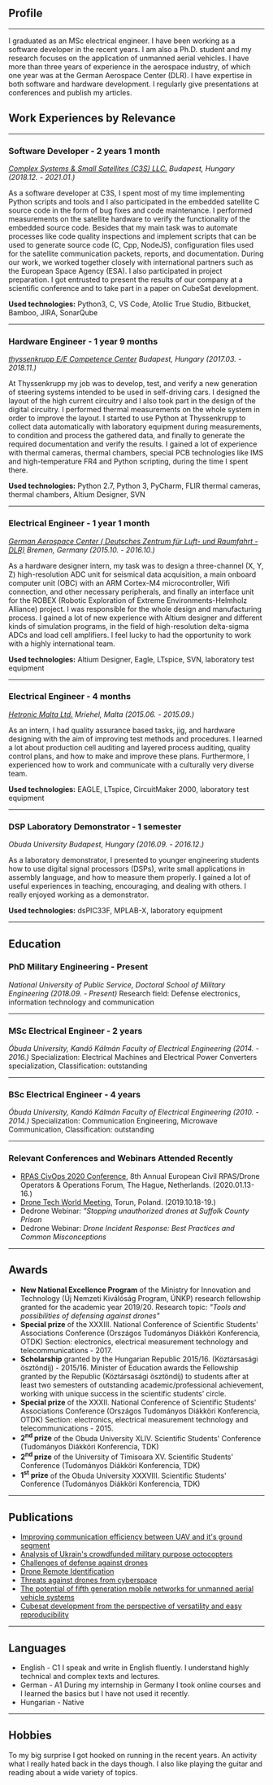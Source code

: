 
## Profile
---
I graduated as an MSc electrical engineer. I have been working as a software developer in the recent years. I am also a Ph.D. student and my research focuses on the application of unmanned aerial vehicles. I have more than three years of experience in the aerospace industry, of which one year was at the German Aerospace Center (DLR). I have expertise in both software and hardware development. I regularly give presentations at conferences and publish my articles.

## Work Experiences by Relevance
---
### Software Developer - 2 years 1 month
*[Complex Systems & Small Satellites (C3S) LLC.](https://www.c3s.hu/) Budapest, Hungary (2018.12. - 2021.01.)*

As a software developer at C3S, I spent most of my time implementing Python scripts and tools and I also participated in the embedded satellite C source code in the form of bug fixes and code maintenance. I performed measurements on the satellite hardware to verify the functionality of the embedded source code. Besides that my main task was to automate processes like code quality inspections and implement scripts that can be used to generate source code (C, Cpp, NodeJS), configuration files used for the satellite communication packets, reports, and documentation. During our work, we worked together closely with international partners such as the European Space Agency (ESA). I also participated in project preparation. I got entrusted to present the results of our company at a scientific conference and to take part in a paper on CubeSat development.

**Used technologies:** Python3, C, VS Code, Atollic True Studio, Bitbucket, Bamboo, JIRA, SonarQube

---
### Hardware Engineer - 1 year 9 months
*[thyssenkrupp E/E Competence Center](https://www.thyssenkrupp.hu/en/sites/budapest) Budapest, Hungary (2017.03. - 2018.11.)*

At Thyssenkrupp my job was to develop, test, and verify a new generation of steering systems intended to be used in self-driving cars. I designed the layout of the high current circuitry and I also took part in the design of the digital circuitry. I performed thermal measurements on the whole system in order to improve the layout. I started to use Python at Thyssenkrupp to collect data automatically with laboratory equipment during measurements, to condition and process the gathered data, and finally to generate the required documentation and verify the results. I gained a lot of experience with thermal cameras, thermal chambers, special PCB technologies like IMS and high-temperature FR4 and Python scripting, during the time I spent there.

**Used technologies:** Python 2.7, Python 3, PyCharm, FLIR thermal cameras, thermal chambers, Altium Designer, SVN

---
### Electrical Engineer - 1 year 1 month
*[German Aerospace Center ( Deutsches Zentrum für Luft- und Raumfahrt - DLR)](https://www.dlr.de/content/de/standort/bremen.html) Bremen, Germany (2015.10. - 2016.10.)*

As a hardware designer intern, my task was to design a three-channel (X, Y, Z) high-resolution ADC unit for seismical data acquisition, a main onboard computer unit (OBC) with an ARM Cortex-M4 microcontroller, Wifi connection, and other necessary peripherals, and finally an interface unit for the ROBEX (Robotic Exploration of Extreme Environments-Helmholz Alliance) project. I was responsible for the whole design and manufacturing process. I gained a lot of new experience with Altium designer and different kinds of simulation programs, in the field of high-resolution delta-sigma ADCs and load cell amplifiers. I feel lucky to had the opportunity to work with a highly international team.

**Used technologies:** Altium Designer, Eagle, LTspice, SVN, laboratory test equipment

---
### Electrical Engineer - 4 months
*[Hetronic Malta Ltd.](https://www.hetronic.com/) Mriehel, Malta (2015.06. - 2015.09.)*

As an intern, I had quality assurance based tasks, jig, and hardware designing with the aim of improving test methods and procedures. I learned a lot about production cell auditing and layered process auditing, quality control plans, and how to make and improve these plans. Furthermore, I experienced how to work and communicate with a culturally very diverse team.

**Used technologies:** EAGLE, LTspice, CircuitMaker 2000, laboratory test equipment

---
### DSP Laboratory Demonstrator - 1 semester
*Obuda University Budapest, Hungary (2016.09. - 2016.12.)*

As a laboratory demonstrator, I presented to younger engineering students how to use digital signal processors (DSPs), write small applications in assembly language, and how to measure them properly. I gained a lot of useful experiences in teaching, encouraging, and dealing with others. I really enjoyed working as a demonstrator.

**Used technologies:** dsPIC33F, MPLAB-X, laboratory equipment

---
## Education

### PhD Military Engineering - Present
*National University of Public Service, Doctoral School of Military Engineering (2018.09. - Present)*
Research field: Defense electronics, information technology and communication

---
### MSc Electrical Engineer - 2 years
*Óbuda University, Kandó Kálmán Faculty of Electrical Engineering (2014. - 2016.)*
Specialization: Electrical Machines and Electrical Power Converters specialization, Classification: outstanding

---
### BSc Electrical Engineer - 4 years
*Óbuda University, Kandó Kálmán Faculty of Electrical Engineering (2010. - 2014.)*
Specialization: Communication Engineering, Microwave Communication, Classification: outstanding

---
### Relevant Conferences and Webinars Attended Recently
 * [RPAS CivOps 2020 Conference](https://rpas-civops.com/), 8th Annual European Civil RPAS/Drone Operators & Operations Forum, The Hague, Netherlands. (2020.01.13-16.)
 * [Drone Tech World Meeting](https://dronetech-poland.com/?lang=en), Torun, Poland. (2019.10.18-19.)
 * Dedrone Webinar: *"Stopping unauthorized drones at Suffolk County Prison*
 * Dedrone Webinar: *Drone Incident Response: Best Practices and Common Misconceptions*

---
## Awards

* **New National Excellence Program** of the Ministry for Innovation and Technology (Új Nemzeti Kiválóság Program, ÚNKP) research fellowship granted for the academic year 2019/20. Research topic: *"Tools and possibilities of defensing against drones"*
* **Special prize** of the XXXIII. National Conference of Scientific Students' Associations Conference (Országos Tudományos Diákköri Konferencia, OTDK) Section: electronics, electrical measurement technology and telecommunications - 2017.
* **Scholarship** granted by the Hungarian Republic 2015/16. (Köztársasági ösztöndíj) - 2015/16. Minister of Education awards the Fellowship granted by the Republic (Köztársasági ösztöndíj) to students after at least two semesters of outstanding academic/professional achievement, working with unique success in the scientific students’ circle.
* **Special prize** of the XXXII. National Conference of Scientific Students' Associations Conference (Országos Tudományos Diákköri Konferencia, OTDK) Section: electronics, electrical measurement technology and telecommunications - 2015.
* **2<sup>nd</sup> prize** of the Obuda University XLIV. Scientific Students' Conference (Tudományos Diákköri Konferencia, TDK)
* **2<sup>nd</sup> prize** of the University of Timisoara XV. Scientific Students' Conference (Tudományos Diákköri Konferencia, TDK)
* **1<sup>st</sup> prize** of the Obuda University XXXVIII. Scientific Students' Conference (Tudományos Diákköri Konferencia, TDK)

---
## Publications
- [Improving communication efficiency between UAV and it's ground segment](/publications.md#improving-communication-efficiency-between-uav-and-its-ground-segment)
- [Analysis of Ukrain's crowdfunded military purpose octocopters](/publications.md#analysis-of-ukrains-crowdfunded-military-purpose-octocopters)
- [Challenges of defense against drones](/publications.md#challenges-of-defense-against-drones)
- [Drone Remote Identification](/publications.md#drone-remote-identification)
- [Threats against drones from cyberspace](/publications.md#threats-against-drones-from-cyberspace)
- [The potential of fifth generation mobile networks for unmanned aerial vehicle systems](/publications.md#the-potential-of-fifth-generation-mobile-networks-for-unmanned-aerial-vehicle-systems)
- [Cubesat development from the perspective of versatility and easy reproducibility](/publications.md#cubesat-development-from-the-perspective-of-versatility-and-easy-reproducibility)

---
## Languages
* English     - C1 I speak and write in English fluently. I understand highly technical and complex texts and lectures.
* German      - A1 During my internship in Germany I took online courses and I learned the basics but I have not used it recently.
* Hungarian   - Native

---
## Hobbies
To my big surprise I got hooked on running in the recent years. An activity what I really hated back in the days though. I also like playing the guitar and reading about a wide variety of topics.

